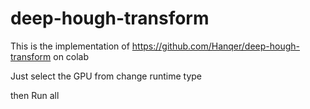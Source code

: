 # deep-hough-transform
This is the implementation of https://github.com/Hanqer/deep-hough-transform on colab

Just select the GPU from change runtime type

then Run all 
